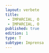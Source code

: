 ```yaml
---
layout: verbete
title:
 - IMPARCIAL, O
 - IMPARCIAL, O
published: true
edition: 1  
type: T
subtype: Imprensa
---
```


